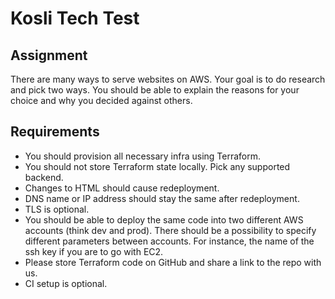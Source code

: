 # Kosli Tech Test

## Assignment

There are many ways to serve websites on AWS. Your goal is to do research and pick two ways. You should be able to explain the reasons for your choice and why you decided against others.

## Requirements

* You should provision all necessary infra using Terraform.
* You should not store Terraform state locally. Pick any supported backend.
* Changes to HTML should cause redeployment.
* DNS name or IP address should stay the same after redeployment.
* TLS is optional.
* You should be able to deploy the same code into two different AWS accounts (think dev and prod). There should be a possibility to specify different parameters between accounts. For instance, the name of the ssh key if you are to go with EC2.
* Please store Terraform code on GitHub and share a link to the repo with us.
* CI setup is optional.
